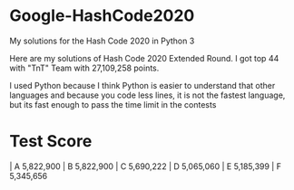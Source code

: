 # Google-HashCode2020
My solutions for the Hash Code 2020 in Python 3

Here are my solutions of Hash Code 2020 Extended Round. I got top 44 with "TnT" Team with 27,109,258 points.

I used Python because I think Python is easier to understand that other languages and because you code less lines, it is not the fastest language, but its fast enough to pass the time limit in the contests 

# Test      Score
| A           5,822,900
| B           5,822,900
| C           5,690,222
| D           5,065,060
| E           5,185,399
| F           5,345,656
